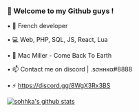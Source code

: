 ### 🖤 Welcome to my Github guys !


• 📌 French developer

• 💻 Web, PHP, SQL, JS, React, Lua



• 🎵 Mac Miller - Come Back To Earth



• 📫 Contact me on discord | .ѕσннкα#8888

• ⚡ https://discord.gg/8WgX3Rx3BS

[![sohhka's github stats](https://github-readme-stats.vercel.app/api?username=sohhka)](https://github.com/anuraghazra/github-readme-stats)

